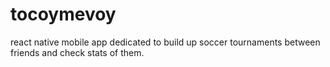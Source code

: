 # tocoymevoy
react native mobile app dedicated to build up soccer tournaments between friends and check stats of them. 
